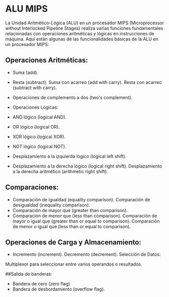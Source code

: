 # ALU MIPS

La Unidad Aritmético-Lógica (ALU) en un procesador MIPS (Microprocessor without Interlocked Pipeline Stages) realiza varias funciones fundamentales relacionadas con operaciones aritméticas y lógicas en instrucciones de máquina. Aquí están algunas de las funcionalidades básicas de la ALU en un procesador MIPS:

## Operaciones Aritméticas:

- Suma (add).
- Resta (subtract).
Suma con acarreo (add with carry).
Resta con acarreo (subtract with carry).
- Operaciones de complemento a dos (two's complement).
- Operaciones Lógicas:

- AND lógico (logical AND).
- OR lógico (logical OR).
- XOR lógico (logical XOR).
- NOT lógico (logical NOT).
- Desplazamiento a la izquierda lógico (logical left shift).
- Desplazamiento a la derecha lógico (logical right shift).
Desplazamiento a la derecha aritmético (arithmetic right shift).

## Comparaciones:

- Comparación de igualdad (equality comparison).
Comparación de desigualdad (inequality comparison).
- Comparación de mayor que (greater than comparison).
- Comparación de menor que (less than comparison).
Comparación de mayor o igual que (greater than or equal to comparison).
Comparación de menor o igual que (less than or equal to comparison).

## Operaciones de Carga y Almacenamiento:

- Incremento (increment).
Decremento (decrement).
Selección de Datos:

Multiplexor para seleccionar entre varios operandos o resultados.

##Salida de banderas:

- Bandera de cero (zero flag)
- Bandera de desbordamiento (overflow flag).